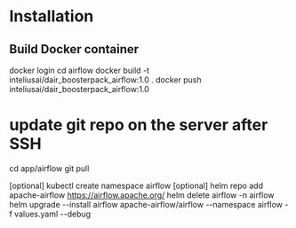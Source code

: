 # Installation
## Build Docker container
docker login
cd airflow
docker build -t inteliusai/dair_boosterpack_airflow:1.0 . 
docker push inteliusai/dair_boosterpack_airflow:1.0 

# update git repo on the server after SSH
cd app/airflow
git pull

 [optional] kubectl create namespace airflow
 [optional] helm repo add apache-airflow https://airflow.apache.org/
helm delete airflow -n airflow
helm upgrade --install airflow apache-airflow/airflow --namespace airflow -f values.yaml --debug

